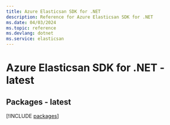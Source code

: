 ```yaml
---
title: Azure Elasticsan SDK for .NET
description: Reference for Azure Elasticsan SDK for .NET
ms.date: 04/03/2024
ms.topic: reference
ms.devlang: dotnet
ms.service: elasticsan
---
```

# Azure Elasticsan SDK for .NET - latest
## Packages - latest
[!INCLUDE [packages](elasticsan-index.md)]